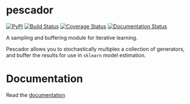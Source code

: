 pescador
========
[![PyPI](https://img.shields.io/pypi/v/pescador.svg)](https://pypi.python.org/pypi/pescador)
[![Build Status](https://travis-ci.org/bmcfee/pescador.svg?branch=master)](https://travis-ci.org/bmcfee/pescador)
[![Coverage Status](https://coveralls.io/repos/bmcfee/pescador/badge.svg)](https://coveralls.io/r/bmcfee/pescador)
[![Documentation Status](https://readthedocs.org/projects/pescador/badge/?version=latest)](https://readthedocs.org/projects/pescador/?badge=latest)

A sampling and buffering module for iterative learning.

Pescador allows you to stochastically multiplex a collection of generators, and buffer the results for use in
`sklearn` model estimation.


Documentation
=============
Read the [documentation](http://pescador.readthedocs.org)
